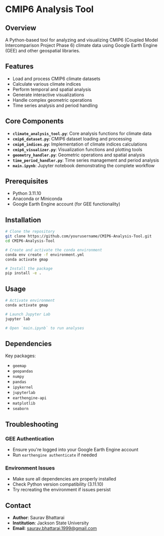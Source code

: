 # CMIP6 Analysis Tool

## Overview
A Python-based tool for analyzing and visualizing CMIP6 (Coupled Model Intercomparison Project Phase 6) climate data using Google Earth Engine (GEE) and other geospatial libraries.

## Features
- Load and process CMIP6 climate datasets
- Calculate various climate indices
- Perform temporal and spatial analysis
- Generate interactive visualizations
- Handle complex geometric operations
- Time series analysis and period handling

## Core Components
- **`climate_analysis_tool.py`**: Core analysis functions for climate data
- **`cmip6_dataset.py`**: CMIP6 dataset loading and processing
- **`cmip6_indices.py`**: Implementation of climate indices calculations
- **`cmip6_visualizer.py`**: Visualization functions and plotting tools
- **`geometry_handler.py`**: Geometric operations and spatial analysis
- **`time_period_handler.py`**: Time series management and period analysis
- **`main.ipynb`**: Jupyter notebook demonstrating the complete workflow

## Prerequisites
- Python 3.11.10
- Anaconda or Miniconda
- Google Earth Engine account (for GEE functionality)

## Installation
```bash
# Clone the repository
git clone https://github.com/yourusername/CMIP6-Analysis-Tool.git
cd CMIP6-Analysis-Tool

# Create and activate the conda environment
conda env create -f environment.yml
conda activate gmap

# Install the package
pip install -e .
```

## Usage
```bash
# Activate environment
conda activate gmap

# Launch Jupyter Lab
jupyter lab

# Open `main.ipynb` to run analyses
```

## Dependencies
Key packages:
- `geemap`
- `geopandas`
- `numpy`
- `pandas`
- `ipykernel`
- `jupyterlab`
- `earthengine-api`
- `matplotlib`
- `seaborn`

## Troubleshooting

### GEE Authentication
- Ensure you're logged into your Google Earth Engine account
- Run `earthengine authenticate` if needed

### Environment Issues
- Make sure all dependencies are properly installed
- Check Python version compatibility (3.11.10)
- Try recreating the environment if issues persist

## Contact
- **Author**: Saurav Bhattarai
- **Institution**: Jackson State University
- **Email**: saurav.bhattarai.1999@gmail.com
